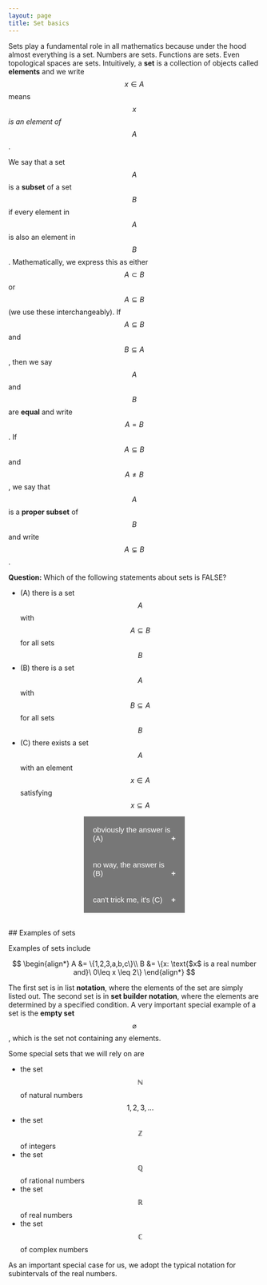 ```yaml
---
layout: page
title: Set basics
---
```


<style>
.collapsible {
  background-color: #777;
  color: white;
  cursor: pointer;
  padding: 18px;
  width: 40%;
  border: none;
  text-align: left;
  outline: none;
  font-size: 15px;
}

.active, .collapsible:hover {
  background-color: #555;
}

.collapsible:after {
  content: '\002B';
  color: white;
  font-weight: bold;
  float: right;
  margin-left: 5px;
}

.active:after {
  content: "\2212";
}

.content {
  padding: 0 18px;
  max-height: 0;
  overflow: hidden;
  transition: max-height 0.2s ease-out;
  background-color: #ffffff;
}
</style>

Sets play a fundamental role in all mathematics because under the hood almost everything is a set.  Numbers are sets.  Functions are sets.  Even topological spaces are sets.
Intuitively, a **set** is a collection of objects called **elements** and we write $$x\in A$$ means $$x$$ *is an element of* $$A$$.

We say that a set $$A$$ is a **subset** of a set $$B$$ if every element in $$A$$ is also an element in $$B$$.  Mathematically, we express this as either $$A\subset B$$ or $$A\subseteq B$$ (we use these interchangeably).
If $$A\subseteq B$$ and $$B\subseteq A$$, then we say $$A$$ and $$B$$ are **equal** and write $$A=B$$.  If $$A\subseteq B$$ and $$A\neq B$$, we say that $$A$$ is a **proper subset** of $$B$$ and write $$A\subsetneq B$$.

**Question:** Which of the following statements about sets is FALSE?
* (A) there is a set $$A$$ with $$A\subseteq B$$ for all sets $$B$$
* (B) there is a set $$A$$ with $$B\subseteq A$$ for all sets $$B$$
* (C) there exists a set $$A$$ with an element $$x\in A$$ satisfying $$x\subseteq A$$
<body>
<center>
<button class="collapsible">obviously the answer is (A) </button>
<div class="content">
  <p>Careful!  The empty set is a subset of every set.  In fact it is the only set which is a subset of every other set.</p>
</div>
<button class="collapsible">no way, the answer is (B) </button>
<div class="content">
  <p>Right!  Unfortunately sometimes sets that intuitively make sense can run into trouble if they are "too big".  This generates paradoxes, such as Russell's Paradox.  The fix for this is adopting axiomatic set theory, which codifies the behavior of sets and specifically excludes the existence of sets leading to these kinds of paradoxes.</p>
</div>
<button class="collapsible">can't trick me, it's (C) </button>
<div class="content">
  <p>Careful!  Sets can also be elements of other sets.  Can you think of an example of a set containing an element which is also a subset?</p>
</div>
</center>
<script>
var coll = document.getElementsByClassName("collapsible");
var i;

for (i = 0; i < coll.length; i++) {
  coll[i].addEventListener("click", function() {
    this.classList.toggle("active");
    var content = this.nextElementSibling;
    if (content.style.maxHeight){
      content.style.maxHeight = null;
    } else {
      content.style.maxHeight = content.scrollHeight + "px";
    } 
  });
}
</script>
</body>

<br/>
## Examples of sets

Examples of sets include

$$
\begin{align*}
A &= \{1,2,3,a,b,c\}\\
B &= \{x: \text{$x$ is a real number and}\ 0\leq x \leq 2\}
\end{align*}
$$

The first set is in list **notation**, where the elements of the set are simply listed out.  The second set is in **set builder notation**, where the elements are determined by a specified condition.  A very important special example of a set is the **empty set** $$\varnothing$$ , which is the set not containing any elements.

Some special sets that we will rely on are
* the set $$\mathbb N$$ of natural numbers $$1,2,3,\dots$$
* the set $$\mathbb Z$$ of integers
* the set $$\mathbb Q$$ of rational numbers
* the set $$\mathbb R$$ of real numbers
* the set $$\mathbb C$$ of complex numbers

As an important special case for us, we adopt the typical notation for subintervals of the real numbers.



